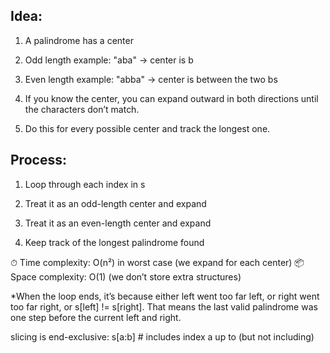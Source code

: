 
## Idea:

1. A palindrome has a center

2. Odd length example: "aba" → center is b

3. Even length example: "abba" → center is between the two bs

4. If you know the center, you can expand outward in both directions until the characters don’t match.

5. Do this for every possible center and track the longest one.

## Process:

1. Loop through each index in s

2. Treat it as an odd-length center and expand

3. Treat it as an even-length center and expand

4. Keep track of the longest palindrome found

⏱ Time complexity: O(n²) in worst case (we expand for each center)
📦 Space complexity: O(1) (we don’t store extra structures)

*When the loop ends, it’s because either left went too far left, or right went too far right, or s[left] != s[right].
That means the last valid palindrome was one step before the current left and right.

slicing is end-exclusive:
s[a:b]  # includes index a up to (but not including)
